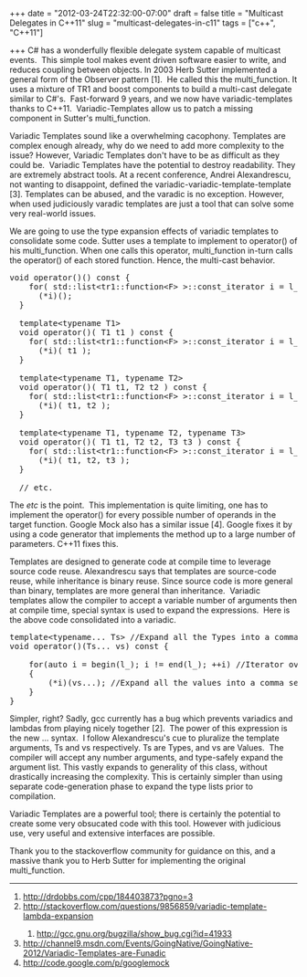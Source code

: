 +++
date = "2012-03-24T22:32:00-07:00"
draft = false
title = "Multicast Delegates in C++11"
slug = "multicast-delegates-in-c11"
tags = ["c++", "C++11"]

+++
C# has a wonderfully flexible delegate system capable of multicast events.  This simple tool makes event driven software easier to write, and reduces coupling between objects. In 2003 Herb Sutter implemented a general form of the Observer pattern [1].  He called this the multi_function. It uses a mixture of TR1 and boost components to build a multi-cast delegate similar to C#'s.  Fast-forward 9 years, and we now have variadic-templates thanks to C++11.  Variadic-Templates allow us to patch a missing component in Sutter's multi_function. 
<!--more-->

Variadic Templates sound like a overwhelming cacophony. Templates are complex enough already, why do we need to add more complexity to the issue? However, Variadic Templates don't have to be as difficult as they could be.  Variadic Templates have the potential to destroy readability. They are extremely abstract tools. At a recent conference, Andrei Alexandrescu, not wanting to disappoint, defined the variadic-variadic-template-template [3]. Templates can be abused, and the varadic is no exception. However, when used judiciously varadic templates are just a tool that can solve some very real-world issues.

We are going to use the type expansion effects of variadic templates to consolidate some code. Sutter uses a template to implement to operator() of his multi_function. When one calls this operator, multi_function in-turn calls the operator() of each stored function. Hence, the multi-cast behavior.
<pre lang="cpp" line="645" escaped="true">void operator()() const {
    for( std::list&lt;tr1::function&lt;F&gt; &gt;::const_iterator i = l_.begin(); i != l_.end(); ++i )
      (*i)();
  }

  template&lt;typename T1&gt;
  void operator()( T1 t1 ) const {
    for( std::list&lt;tr1::function&lt;F&gt; &gt;::const_iterator i = l_.begin(); i != l_.end(); ++i )
      (*i)( t1 );
  }

  template&lt;typename T1, typename T2&gt;
  void operator()( T1 t1, T2 t2 ) const {
    for( std::list&lt;tr1::function&lt;F&gt; &gt;::const_iterator i = l_.begin(); i != l_.end(); ++i )
      (*i)( t1, t2 );
  }

  template&lt;typename T1, typename T2, typename T3&gt;
  void operator()( T1 t1, T2 t2, T3 t3 ) const {
    for( std::list&lt;tr1::function&lt;F&gt; &gt;::const_iterator i = l_.begin(); i != l_.end(); ++i )
      (*i)( t1, t2, t3 );
  }

  // etc.</pre>
The <em>etc </em>is the point.  This implementation is quite limiting, one has to implement the operator() for every possible number of operands in the target function. Google Mock also has a similar issue [4]. Google fixes it by using a code generator that implements the method up to a large number of parameters. C++11 fixes this.

Templates are designed to generate code at compile time to leverage source code reuse. Alexandrescu says that templates are source-code reuse, while inheritance is binary reuse. Since source code is more general than binary, templates are more general than inheritance.  Variadic templates allow the compiler to accept a variable number of arguments then at compile time, special syntax is used to expand the expressions.  Here is the above code consolidated into a variadic.
<pre lang="cpp" line="645" escaped="true">template&lt;typename... Ts&gt; //Expand all the Types into a comma separated list
void operator()(Ts... vs) const {

    for(auto i = begin(l_); i != end(l_); ++i) //Iterator over the callbacks
    {
        (*i)(vs...); //Expand all the values into a comma separated list
    }
}</pre>
Simpler, right? Sadly, gcc currently has a bug which prevents variadics and lambdas from playing nicely together [2].  The power of this expression is the new ... syntax.  I follow Alexandrescu's cue to pluralize the template arguments, Ts and vs respectively. Ts are Types, and vs are Values.  The compiler will accept any number arguments, and type-safely expand the argument list. This vastly expands to generality of this class, without drastically increasing the complexity. This is certainly simpler than using separate code-generation phase to expand the type lists prior to compilation.

Variadic Templates are a powerful tool; there is certainly the potential to create some very obsucated code with this tool. However with judicious use, very useful and extensive interfaces are possible.

Thank you to the stackoverflow community for guidance on this, and a massive thank you to Herb Sutter for implementing the original multi_function.

<hr />

<ol>
	<li><a href="http://drdobbs.com/cpp/184403873?pgno=3">http://drdobbs.com/cpp/184403873?pgno=3</a></li>
	<li><a href="http://stackoverflow.com/questions/9856859/variadic-template-lambda-expansion">http://stackoverflow.com/questions/9856859/variadic-template-lambda-expansion</a></li>
<ol>
	<li><a href="http://gcc.gnu.org/bugzilla/show_bug.cgi?id=41933">http://gcc.gnu.org/bugzilla/show_bug.cgi?id=41933</a></li>
</ol>
	<li><a href="http://channel9.msdn.com/Events/GoingNative/GoingNative-2012/Variadic-Templates-are-Funadic">http://channel9.msdn.com/Events/GoingNative/GoingNative-2012/Variadic-Templates-are-Funadic</a></li>
	<li><a href="http://code.google.com/p/googlemock">http://code.google.com/p/googlemock</a></li>
</ol>
